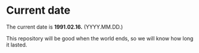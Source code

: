# Current date

The current date is **1991.02.16.** (YYYY.MM.DD.)

This repository will be good when the world ends, so we will know how long it lasted.